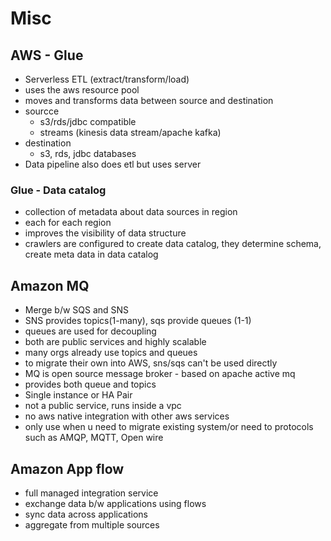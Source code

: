 
# Misc

## AWS - Glue

- Serverless ETL (extract/transform/load)
- uses the aws resource pool
- moves and transforms data between source and destination
- sourcce
    - s3/rds/jdbc compatible
    - streams (kinesis data stream/apache kafka)
- destination
    - s3, rds, jdbc databases
- Data pipeline also does etl but uses server

### Glue - Data catalog

- collection of metadata about data sources in region
- each for each region
- improves the visibility of data structure
- crawlers are configured to create data catalog, they determine schema, create meta data in data catalog

## Amazon MQ

- Merge b/w SQS and SNS
- SNS provides topics(1-many), sqs provide queues (1-1)
- queues are used for decoupling
- both are public services and highly scalable
- many orgs already use topics and queues
- to migrate their own into AWS, sns/sqs can't be used directly
- MQ is open source message broker - based on apache active mq
- provides both queue and topics
- Single instance or HA Pair
- not a public service, runs inside a vpc
- no aws native integration with other aws services
- only use when u need to migrate existing system/or need to protocols such as AMQP, MQTT, Open wire

## Amazon App flow

- full managed integration service
- exchange data b/w applications using flows
- sync data across applications
- aggregate from multiple sources

